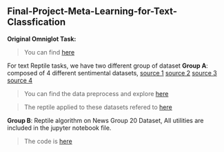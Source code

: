 ## Final-Project-Meta-Learning-for-Text-Classfication


**Original Omniglot Task:**
> You can find [here](https://github.com/Martina-Wei/Final-Project-Meta-Learning-for-Text-Classfication/blob/main/reptile_keras.ipynb)


For text Reptile tasks, we have two different group of dataset
**Group A**: composed of 4 different sentimental datasets, [source 1](https://www.kaggle.com/clmentbisaillon/fake-and-real-news-dataset?select=Fake.csv) [source 2](Dataset_IMDB) [source 3](https://www.kaggle.com/c/word2vec-nlp-tutorial/data) [source 4](https://www.kaggle.com/crowdflower/twitter-airline-sentiment)
> You can find the data preprocess and explore [here](https://github.com/Martina-Wei/Final-Project-Meta-Learning-for-Text-Classfication/blob/main/data_exploration.ipynb)

> The reptile applied to these datasets refered to [here](https://github.com/Martina-Wei/Final-Project-Meta-Learning-for-Text-Classfication/blob/main/reptile_on_text.ipynb)

**Group B**: Reptile algorithm on News Group 20 Dataset, All utilities are included in the jupyter notebook file.
> The code is [here](https://github.com/Martina-Wei/Final-Project-Meta-Learning-for-Text-Classfication/blob/main/reptile_NewsGroup20.ipynb)
